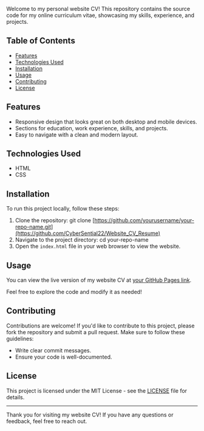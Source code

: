 Welcome to my personal website CV! This repository contains the source code for my online curriculum vitae, showcasing my skills, experience, and projects.

## Table of Contents
- [Features](#features)
- [Technologies Used](#technologies-used)
- [Installation](#installation)
- [Usage](#usage)
- [Contributing](#contributing)
- [License](#license)

## Features
- Responsive design that looks great on both desktop and mobile devices.
- Sections for education, work experience, skills, and projects.
- Easy to navigate with a clean and modern layout.

## Technologies Used
- HTML
- CSS

## Installation
To run this project locally, follow these steps:

1. Clone the repository:
   git clone [https://github.com/yourusername/your-repo-name.git](https://github.com/CyberSential22/Website_CV_Resume)
2. Navigate to the project directory:
   cd your-repo-name
3. Open the `index.html` file in your web browser to view the website.

## Usage
You can view the live version of my website CV at [your GitHub Pages link](https://github.com/CyberSential22/Website_CV_Resume).

Feel free to explore the code and modify it as needed!

## Contributing
Contributions are welcome! If you'd like to contribute to this project, please fork the repository and submit a pull request. Make sure to follow these guidelines:
- Write clear commit messages.
- Ensure your code is well-documented.

## License
This project is licensed under the MIT License - see the [LICENSE](LICENSE) file for details.

---

Thank you for visiting my website CV! If you have any questions or feedback, feel free to reach out.
